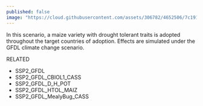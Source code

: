 ```yaml
---
published: false
image: "https://cloud.githubusercontent.com/assets/306782/4652506/7c191516-54a5-11e4-8b51-5e9a8c363c4b.png"
---
```


In this scenario, a maize variety with drought tolerant traits is adopted throughout the target countries of adoption. Effects are simulated under the GFDL climate change scenario.

RELATED
- SSP2_GFDL
- SSP2_GFDL_CBIOL1_CASS
- SSP2_GFDL_D_H_POT
- SSP2_GFDL_HTOL_MAIZ
- SSP2_GFDL_MealyBug_CASS